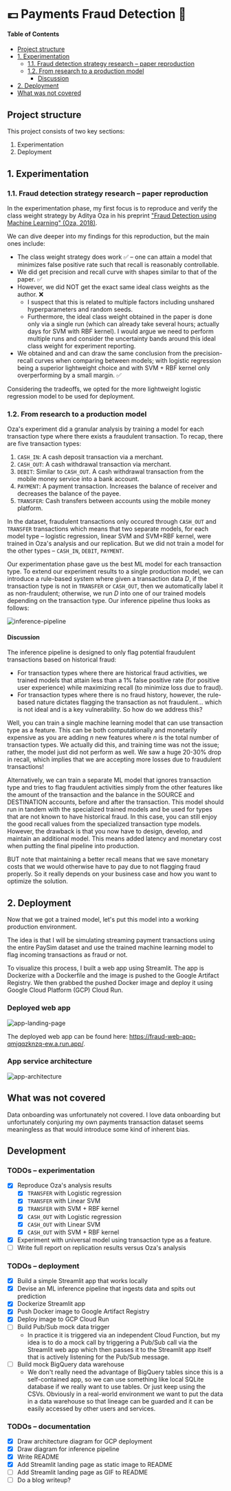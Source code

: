 # 💷 Payments Fraud Detection 🚨

#### Table of Contents

- [Project structure](#project-structure)
- [1. Experimentation](#1-experimentation)
  - [1.1. Fraud detection strategy research – paper reproduction](#11-fraud-detection-strategy-research--paper-reproduction)
  - [1.2. From research to a production model](#12-from-research-to-a-production-model)
    - [Discussion](#discussion)
- [2. Deployment](#2-deployment)
- [What was not covered](#what-was-not-covered)

## Project structure

This project consists of two key sections:

1. Experimentation
2. Deployment

## 1. Experimentation

### 1.1. Fraud detection strategy research – paper reproduction

In the experimentation phase, my first focus is to reproduce and verify the class weight strategy by Aditya Oza in his preprint ["Fraud Detection using Machine Learning" (Oza, 2018)](https://www.semanticscholar.org/paper/Fraud-Detection-using-Machine-Learning-Oza-aditya/9f2c08d9efaa53cfabdd0ec47afa8015c7ff5bb9).

We can dive deeper into my findings for this reproduction, but the main ones include:

- The class weight strategy does work ✅ – one can attain a model that minimizes false positive rate such that recall is reasonably controllable.
- We did get precision and recall curve with shapes similar to that of the paper. ✅
- However, we did NOT get the exact same ideal class weights as the author. ❌ 
  - I suspect that this is related to multiple factors including unshared hyperparameters and random seeds. 
  - Furthermore, the ideal class weight obtained in the paper is done only via a single run (which can already take several hours; actually days for SVM with RBF kernel). I would argue we need to perform multiple runs and consider the uncertainty bands around this ideal class weight for experiment reporting.
- We obtained and and can draw the same conclusion from the precision-recall curves when comparing between models; with logistic regression being a superior lightweight choice and with SVM + RBF kernel only overperforming by a small margin. ✅

Considering the tradeoffs, we opted for the more lightweight logistic regression model to be used for deployment.

### 1.2. From research to a production model

Oza's experiment did a granular analysis by training a model for each transaction type where there exists a fraudulent transaction. To recap, there are five transaction types:

1. `CASH_IN`: A cash deposit transaction via a merchant.
2. `CASH_OUT`: A cash withdrawal transaction via  merchant.
3. `DEBIT`: Similar to `CASH_OUT`. A cash withdrawal transaction from the mobile money service into a bank account.
4. `PAYMENT`: A payment transaction. Increases the balance of receiver and decreases the balance of the payee.
5. `TRANSFER`: Cash transfers between accounts using the mobile money platform.

In the dataset, fraudulent transactions only occured through `CASH_OUT` and `TRANSFER` transactions which means that two separate models, for each model type – logistic regression, linear SVM and SVM+RBF kernel, were trained in Oza's analysis and our replication. But we did not train a model for the other types – `CASH_IN`, `DEBIT`, `PAYMENT`.

Our experimentation phase gave us the best ML model for each transaction type. To extend our experiment results to a single production model, we can introduce a rule-based system where given a transaction data $D$, if the transaction type is not in `TRANSFER` or `CASH_OUT`, then we automatically label it as non-fraudulent; otherwise, we run $D$ into one of our trained models depending on the transaction type. Our inference pipeline thus looks as follows:

![inference-pipeline](./docs/inference_pipeline.png)

#### Discussion

The inference pipeline is designed to only flag potential fraudulent transactions based on historical fraud:

- For transaction types where there are historical fraud activities, we trained models that attain less than a 1% false positive rate (for positive user experience) while maximizing recall (to minimize loss due to fraud).
- For transaction types where there is no fraud history, however, the rule-based nature dictates flagging the transaction as not fraudulent... which is not ideal and is a key vulnerability.
So how do we address this?

Well, you can train a single machine learning model that can use transaction type as a feature. This can be both computationally and monetarily expensive as you are adding $n$ new features where $n$ is the total number of transaction types. We actually did this, and training time was not the issue; rather, the model just did not perform as well. We saw a huge 20-30% drop in recall, which implies that we are accepting more losses due to fraudulent transactions!

Alternatively, we can train a separate ML model that ignores transaction type and tries to flag fraudulent activities simply from the other features like the amount of the transaction and the balance in the SOURCE and DESTINATION accounts, before and after the transaction. This model should run in tandem with the specialized trained models and be used for types that are not known to have historical fraud. In this case, you can still enjoy the good recall values from the specialized transaction type models. However, the drawback is that you now have to design, develop, and maintain an additional model. This means added latency and monetary cost when putting the final pipeline into production.

BUT note that maintaining a better recall means that we save monetary costs that we would otherwise have to pay due to not flagging fraud properly. So it really depends on your business case and how you want to optimize the solution.

## 2. Deployment

Now that we got a trained model, let's put this model into a working production environment.

The idea is that I will be simulating streaming payment transactions using the entire PaySim dataset and use the trained machine learning model to flag incoming transactions as fraud or not.

To visualize this process, I built a web app using Streamlit. The app is Dockerize with a Dockerfile and the image is pushed to the Google Artifact Registry. We then grabbed the pushed Docker image and deploy it using Google Cloud Platform (GCP) Cloud Run.

### Deployed web app
![app-landing-page](./docs/app.png)

The deployed web app can be found here: https://fraud-web-app-qmjqqzknzq-ew.a.run.app/.

### App service architecture

![app-architecture](./docs/payments-fraud-screener-architecture.png)


## What was not covered

Data onboarding was unfortunately not covered. I love data onboarding but unfortunately conjuring my own payments transaction dataset seems meaningless as that would introduce some kind of inherent bias.

## Development

### TODOs – experimentation
- [X] Reproduce Oza's analysis results
  - [X] `TRANSFER` with Logistic regression 
  - [X] `TRANSFER` with Linear SVM
  - [X] `TRANSFER` with SVM + RBF kernel
  - [X] `CASH_OUT` with Logistic regression 
  - [X] `CASH_OUT` with Linear SVM
  - [X] `CASH_OUT` with SVM + RBF kernel
- [X] Experiment with universal model using transaction type as a feature.
- [ ] Write full report on replication results versus Oza's analysis

### TODOs – deployment
- [X] Build a simple Streamlit app that works locally
- [X] Devise an ML inference pipeline that ingests data and spits out prediction
- [X] Dockerize Streamlit app
- [X] Push Docker image to Google Artifact Registry
- [X] Deploy image to GCP Cloud Run
- [ ] Build Pub/Sub mock data trigger
  - In practice it is triggered via an independent Cloud Function, but my idea is to do a mock call by triggering a Pub/Sub call via the Streamlit web app which then passes it to the Streamlit app itself that is actively listening for the Pub/Sub message.
- [ ] Build mock BigQuery data warehouse 
  - We don't really need the advantage of BigQuery tables since this is a self-contained app, so we can use something like local SQLite database if we really want to use tables. Or just keep using the CSVs. Obviously in a real-world environment we want to put the data in a data warehouse so that lineage can be guarded and it can be easily accessed by other users and services.

### TODOs – documentation
- [X] Draw architecture diagram for GCP deployment
- [X] Draw diagram for inference pipeline
- [X] Write README
- [X] Add Streamlit landing page as static image to README
- [ ] Add Streamlit landing page as GIF to README
- [ ] Do a blog writeup?